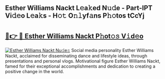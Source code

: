 ## Esther Williams Nackt L𝚎a𝚔ed N𝚞𝚍e - Part-IPT Vi𝚍𝚎o L𝚎a𝚔s - H𝚘𝚝 O𝚗𝚕yf𝚊ns P𝚑𝚘tos tCcYj

# <h2><a href="http://kf00cpg.oniu.top/?m=Esther+Williams+Nackt">🔗👉 🔴 Esther Williams Nackt P𝚑ot𝚘𝚜 V𝚒d𝚎o</a></h2>

[![Esther Williams Nackt Nu𝚍e𝚜](https://i.imgur.com/0qMVB7G.gif)](http://kf00cpg.oniu.top/?m=Esther+Williams+Nackt)
Social media personality Esther Williams Nackt, acclaimed for disseminating dance and lifestyle ideas, through presentations and personal vlogs. Motivational figure Esther Williams Nackt, famed for their exceptional accomplishments and dedication to creating a positive change in the world.  
